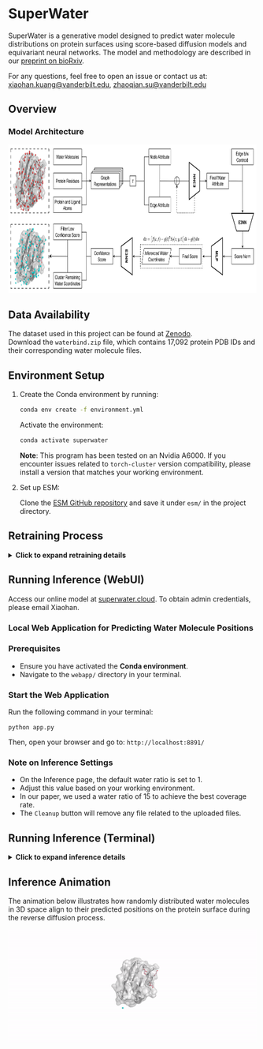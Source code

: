 # SuperWater

SuperWater is a generative model designed to predict water molecule distributions on protein surfaces using score-based diffusion models and equivariant neural networks. The model and methodology are described in our [preprint on bioRxiv](https://www.biorxiv.org/content/10.1101/2024.11.18.624208v1).

For any questions, feel free to open an issue or contact us at: xiaohan.kuang@vanderbilt.edu, zhaoqian.su@vanderbilt.edu

## Overview

<!-- ### Diffusion Process
<img src="./images/model_arch/diffusion_process.png" height="300"/> -->

### Model Architecture
<img src="./images/model_arch/superwater_model_arch.png" height="300"/>

## Data Availability
The dataset used in this project can be found at [Zenodo](https://doi.org/10.5281/zenodo.14166655).  
Download the `waterbind.zip` file, which contains 17,092 protein PDB IDs and their corresponding water molecule files.

## Environment Setup
1. Create the Conda environment by running:
    ```bash
    conda env create -f environment.yml
    ```

    Activate the environment:
    ```bash
    conda activate superwater
    ```
    **Note**: This program has been tested on an Nvidia A6000. If you encounter issues related to `torch-cluster` version compatibility, please install a version that matches your working environment.

2. Set up ESM:
    
   Clone the [ESM GitHub repository](https://github.com/facebookresearch/esm) and save it under `esm/` in the project directory.


## Retraining Process
<details>
<summary><strong>Click to expand retraining details</strong></summary>

### Step 1: Training Dataset Preparation
Place your dataset folder under the `data/` directory. The dataset should be organized as follows:

```
data/
└── dataset/
    └── 5SRF/                               # Create folder for each PDB ID
        ├── 5SRF_protein_processed.pdb      # Naming pattern: <PDB_ID>_protein_processed.pdb
        ├── 5SRF_water.mol2                 # Water molecule file in MOL2 format
        └── 5SRF_water.pdb                  # Water molecule file in PDB format
```

Store the dataset split files under `data/splits/`:
```
data/
└── splits/
    ├── train_res15.txt                     # Training set PDB IDs
    ├── val_res15.txt                       # Validation set PDB IDs
    └── test_res15.txt                      # Test set PDB IDs
```

### Step 2: Generate ESM Embeddings

1. **Prepare FASTA files**:
    ```
    python datasets/esm_embedding_preparation_water.py \
    --data_dir data/<your_dataset>_organized \
    --out_file data/prepared_for_esm_<your_dataset>_organized.fasta
    ```
2. **Generate embeddings**:
    ```
    cd data

    python ../esm/scripts/extract.py esm2_t33_650M_UR50D prepared_for_esm_<your_dataset>_organized.fasta \
    <your_dataset>_organized_embeddings_output --repr_layers 33 --include per_tok --truncation_seq_length 4096
    
    cd ..
    ```

### Step 3: Train the Score Model
Replace `entity` in line 138 of `train.py` with your `wandb` username, and provide your W&B API key when prompted in the terminal after executing the following code.

```
python -m train \
--run_name all_atoms_score_model_res15_17092_retrain \
--test_sigma_intervals \
--esm_embeddings_path data/<your_dataset>_organized_embeddings_output \
--data_dir data/<your_dataset>_organized \
--split_train data/splits/train_res15.txt \
--split_val data/splits/val_res15.txt \
--split_test data/splits/test_res15.txt \
--log_dir workdir \
--lr 1e-3 --tr_sigma_min 0.1 --tr_sigma_max 30 \
--batch_size 8 \
--ns 24 --nv 6 \
--num_conv_layers 3 \
--dynamic_max_cross \
--scheduler plateau --scale_by_sigma \
--dropout 0.1 --all_atoms \
--c_alpha_max_neighbors 24 --remove_hs \
--receptor_radius 15 \
--num_dataloader_workers 10 \
--num_workers 10 \
--wandb \
--cudnn_benchmark \
--use_ema --distance_embed_dim 64 \
--cross_distance_embed_dim 64 \
--sigma_embed_dim 64 \
--scheduler_patience 30 \
--n_epochs 300
```

### Step 4: Train the Confidence Model
Replace `entity` in line 287 of `confidence/confidence_train.py` with your `wandb` username, and provide your W&B API key when prompted in the terminal after executing the following code.

```
python -m confidence.confidence_train \
--original_model_dir workdir/all_atoms_score_model_res15_17092_retrain \
--data_dir data/<your_dataset>_organized \
--all_atoms \
--run_name confidence_model_retrain \
--split_train data/splits/train_res15.txt \
--split_val data/splits/val_res15.txt \
--split_test data/splits/test_res15.txt \
--inference_steps 20 \
--batch_size 8 \
--n_epochs 50 \
--wandb \
--lr 1e-3 \
--ns 24 \
--nv 6 \
--num_conv_layers 3 \
--dynamic_max_cross \
--scale_by_sigma \
--dropout 0.1 \
--remove_hs \
--esm_embeddings_path data/<your_dataset>_organized_embeddings_output \
--cache_creation_id 1 \
--cache_ids_to_combine 1 \
--running_mode train \
--mad_prediction
```
**Note**: If GPU memory is limited, consider adjusting:
```
--water_ratio 10
```
</details>

## Running Inference (WebUI)
Access our online model at [superwater.cloud](https://superwater.cloud). To obtain admin credentials, please email Xiaohan.

### Local Web Application for Predicting Water Molecule Positions
### Prerequisites
* Ensure you have activated the **Conda environment**.
* Navigate to the `webapp/` directory in your terminal.

### Start the Web Application
Run the following command in your terminal:
```
python app.py
```

Then, open your browser and go to: `http://localhost:8891/`

### Note on Inference Settings
* On the Inference page, the default water ratio is set to 1.
* Adjust this value based on your working environment.
* In our paper, we used a water ratio of 15 to achieve the best coverage rate. 
* The `Cleanup` button will remove any file related to the uploaded files.

## Running Inference (Terminal)
<details>
<summary><strong>Click to expand inference details</strong></summary>

### Inference Dataset Preparation
Place your dataset folder under `data/`. Your dataset folder should contain only `pdb_id.pdb` files of protein structures. Then, run the following command to organize your raw data into the required format for the program:
```
python organize_pdb_dataset.py \
--raw_data <your_dataset> \
--output_dir <your_dataset>_organized
```

**Actions Performed by the Script:**
1. Creates an organized dataset folder under `data/` named `<your_dataset>_organized`.
2. Generates a test split file in `data/splits/` named `<your_dataset>_organized.txt`, which lists all the test pdb IDs.
3. Due to the behavior of `extract.py` in ESM embedding, which automatically truncates `pdb_id` to the first four characters, the organized dataset folder and filenames will also be truncated accordingly. However, if multiple `pdb_ids` share the same truncated name, they will not be processed. A list of these duplicate truncated `pdb_ids` will be saved in `logs/duplicate_truncate_pdb_id.txt`.




### Step 1: Generate ESM Embeddings

1. **Prepare FASTA files**:
    ```
    python datasets/esm_embedding_preparation_water.py \
    --data_dir data/<your_dataset>_organized \
    --out_file data/prepared_for_esm_<your_dataset>_organized.fasta
    ```

2. **Generate embeddings**:
    ```
    cd data

    python ../esm/scripts/extract.py esm2_t33_650M_UR50D prepared_for_esm_<your_dataset>_organized.fasta \
    <your_dataset>_organized_embeddings_output --repr_layers 33 --include per_tok --truncation_seq_length 4096

    cd ..
    ```

### Step 2: Run Model Inference

Run the following command to perform inference:

```
python -m inference_water_pos \
--original_model_dir workdir/all_atoms_score_model_res15_17092 \
--confidence_dir workdir/confidence_model_17092_sigmoid_rr15 \
--data_dir data/<your_dataset>_organized \
--ckpt best_model.pt \
--all_atoms \
--cache_path data/cache_confidence \
--split_test data/splits/<your_dataset>_organized.txt \
--inference_steps 20 \
--esm_embeddings_path data/<your_dataset>_organized_embeddings_output \
--cap 0.1 \
--running_mode test \
--mad_prediction \
--save_pos
```

**Key Parameters**:
- `--data_dir`: Path to your test dataset folder (e.g., `data/test_dataset`)
- `--split_test`: Path to the test PDB IDs file (e.g., `data/splits/test.txt`)
- `--cap`: Probability cutoff for water molecule sampling 
    - Higher values increase precision but reduce coverage 
    - Acceptable range: [0.02, 0.5]
- `--save_pos`: Saves sampled water molecule positions as `.pdb` files

**Save Diffusion Process Animation**

To save intermediate steps of the reverse diffusion process as `.pdb` files, add the following flag:

```
--save_visualization
``` 

- Output Directory: `inference_out/diff_process`
- Visualization: Load the `.pdb` files in PyMOL or similar tools to animate and visualize the diffusion process frame by frame.


**Note**:
- Set `--water_ratio` to 10 or lower during inference to optimize memory usage.

  **Performance Considerations**:
  - Refer to our speed and performance tests to adjust the `water_ratio` value based on your working environment:
  
    **Inference Speed Comparison**  
    <img src="./images/testing/compare_speed_test.png" width="500"/>

    **Precision-Coverage Curve (Cutoff = 0.5 Å)**  
    <img src="./images/testing/compare_precision_recall_cutoff_0.5.png" width="500"/>
    
    **Precision-Coverage Curve (Cutoff = 1 Å)**  
    <img src="./images/testing/compare_precision_recall_cutoff_1.png" width="500"/>

- When modifying the dataset or resampling parameters, ensure to:
  - Specify a new cache path using `--cache_path`, or
  - Delete the existing cache to prevent conflicts.



### Output:

Predicted water molecule positions will be saved as `.pdb` files in:
```
inference_out/inferenced_pos_cap<#>/
```

</details>

## Inference Animation

The animation below illustrates how randomly distributed water molecules in 3D space align to their predicted positions on the protein surface during the reverse diffusion process.

![Inference Animation](./images/inference_out/4YL4.gif)

